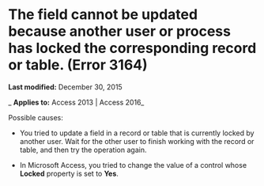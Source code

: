 
# The field cannot be updated because another user or process has locked the corresponding record or table. (Error 3164)

 **Last modified:** December 30, 2015

 _ **Applies to:** Access 2013 | Access 2016_

Possible causes:



- You tried to update a field in a record or table that is currently locked by another user. Wait for the other user to finish working with the record or table, and then try the operation again.
    
- In Microsoft Access, you tried to change the value of a control whose  **Locked** property is set to **Yes**.
    

